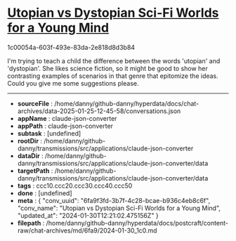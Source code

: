 # [Utopian vs Dystopian Sci-Fi Worlds for a Young Mind](https://claude.ai/chat/6fa9f3fd-3b7f-4c28-bcae-b936c4eb8c6f)

1c00054a-603f-493e-83da-2e818d8d3b84

I'm trying to teach a child the difference between the words 'utopian' and 'dystopian'. She likes science fiction, so it might be good to show her contrasting examples of scenarios in that genre that epitomize the ideas. Could you give me some suggestions please.

---

* **sourceFile** : /home/danny/github-danny/hyperdata/docs/chat-archives/data-2025-01-25-12-45-58/conversations.json
* **appName** : claude-json-converter
* **appPath** : claude-json-converter
* **subtask** : [undefined]
* **rootDir** : /home/danny/github-danny/transmissions/src/applications/claude-json-converter
* **dataDir** : /home/danny/github-danny/transmissions/src/applications/claude-json-converter/data
* **targetPath** : /home/danny/github-danny/transmissions/src/applications/claude-json-converter/data
* **tags** : ccc10.ccc20.ccc30.ccc40.ccc50
* **done** : [undefined]
* **meta** : {
  "conv_uuid": "6fa9f3fd-3b7f-4c28-bcae-b936c4eb8c6f",
  "conv_name": "Utopian vs Dystopian Sci-Fi Worlds for a Young Mind",
  "updated_at": "2024-01-30T12:21:02.475156Z"
}
* **filepath** : /home/danny/github-danny/hyperdata/docs/postcraft/content-raw/chat-archives/md/6fa9/2024-01-30_1c0.md